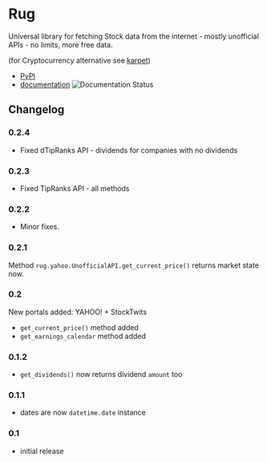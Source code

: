 # Rug

Universal library for fetching Stock data from the internet - mostly unofficial
APIs - no limits, more free data.

(for Cryptocurrency alternative see [karpet](https://github.com/im-n1/karpet))

* [PyPI](https://pypi.org/project/rug/)
* [documentation](https://rug.readthedocs.io/en/latest/) ![Documentation Status](https://readthedocs.org/projects/rug/badge/?version=latest)

## Changelog

### 0.2.4

- Fixed dTipRanks API - dividends for companies with no dividends

### 0.2.3

- Fixed TipRanks API - all methods

### 0.2.2

* Minor fixes.

### 0.2.1

Method `rug.yahoo.UnofficialAPI.get_current_price()` returns market state now.

### 0.2

New portals added: YAHOO! + StockTwits

* `get_current_price()` method added
* `get_earnings_calendar` method added

### 0.1.2
* `get_dividends()` now returns dividend `amount` too

### 0.1.1
* dates are now `datetime.date` instance

### 0.1
* initial release
